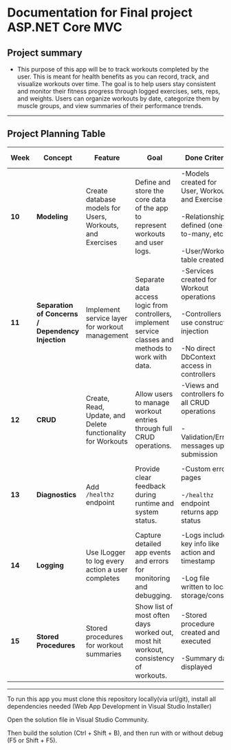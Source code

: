 # Documentation for Final project ASP.NET Core MVC

## Project summary
- This purpose of this app will be to track workouts completed by the user. This is meant for health benefits as you can record, track, and visualize workouts over time. The goal is to help users stay consistent and monitor their fitness progress through logged exercises, sets, reps, and weights. Users can organize workouts by date, categorize them by muscle groups, and view summaries of their performance trends.

---

## Project Planning Table

| Week | Concept | Feature | Goal | Done Criteria | Evidence / Documentation | Testing Plan |
|----|--------------|--------------|------------------------|-----|-------------------------------|------------------|
| **10** | **Modeling** | Create database models for Users, Workouts, and Exercises | Define and store the core data of the app to represent workouts and user logs. | -Models created for User, Workout, and Exercise <br><br> -Relationships defined (one-to-many, etc.) <br><br> -User/Workout table created | Code pushed to GitHub with README section written; | Run migration; verify database tables were created correctly |
| **11** | **Separation of Concerns / Dependency Injection** | Implement service layer for workout management | Separate data access logic from controllers, implement service classes and methods to work with data. | -Services created for Workout operations <br><br> -Controllers use constructor injection <br><br> -No direct DbContext access in controllers | Code pushed to GitHub with README section written;| Unit test service methods |
| **12** | **CRUD** | Create, Read, Update, and Delete functionality for Workouts | Allow users to manage workout entries through full CRUD operations. | -Views and controllers for all CRUD operations <br><br> -Validation/Error messages upon submission | Code pushed to GitHub with README section written; Screenshots of CRUD pages | Manually test/confirm all CRUD operations update DB accordingly. Use integration tests (if i can get them to work) |
| **13** | **Diagnostics** | Add `/healthz` endpoint | Provide clear feedback during runtime and system status. | -Custom error pages <br><br> -`/healthz` endpoint returns app status | Code pushed to GitHub with README section written; Screenshots of error and `/healthz` pages. | Test `/healthz` endpoint to ensure it returns healthy/unhealthy status. |
| **14** | **Logging** | Use ILogger to log every action a user completes | Capture detailed app events and errors for monitoring and debugging. | -Logs include key info like action and timestamp <br><br> -Log file written to local storage/console | Code pushed to GitHub with README section written; Screenshot of a log in console | Trigger actions and verify logs are written correctly. Intentionally cause validation errors to confirm error logs appear. |
| **15** | **Stored Procedures** | Stored procedures for workout summaries | Show list of most often days worked out, most hit workout, consistency of workouts.| -Stored procedure created and executed <br><br> -Summary data displayed | Code pushed to GitHub with README section written; Screenshots of SQL and dashboard output. | Execute stored procedure and confirm results manually. |

---


To run this app you must clone this repository locally(via url/git), install all dependencies needed (Web App Development in Visual Studio Installer)

Open the solution file in Visual Studio Community.

Then build the solution (Ctrl + Shift + B), and then run with or without debug (F5 or Shift + F5).
